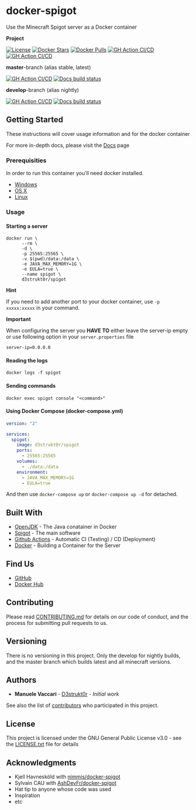 # docker-spigot

Use the Minecraft Spigot server as a Docker container

**Project**

[![License](https://img.shields.io/github/license/d3strukt0r/docker-spigot)][license]
[![Docker Stars](https://img.shields.io/docker/stars/d3strukt0r/spigot.svg)][docker]
[![Docker Pulls](https://img.shields.io/docker/pulls/d3strukt0r/spigot.svg)][docker]
[![GH Action CI/CD](https://github.com/D3strukt0r/docker-spigot/workflows/Check%20Outdated%20Versions/badge.svg)][gh-action]
[![GH Action CI/CD](https://github.com/D3strukt0r/docker-spigot/workflows/Update%20versions/badge.svg)][gh-action]

**master**-branch (alias stable, latest)

[![GH Action CI/CD](https://github.com/D3strukt0r/docker-spigot/workflows/CI/CD/badge.svg?branch=master)][gh-action]
[![Docs build status](https://img.shields.io/readthedocs/docker-spigot/master)][rtfd]

**develop**-branch (alias nightly)

[![GH Action CI/CD](https://github.com/D3strukt0r/docker-spigot/workflows/CI/CD/badge.svg?branch=develop)][gh-action]
[![Docs build status](https://img.shields.io/readthedocs/docker-spigot/develop)][rtfd]

[license]: https://github.com/D3strukt0r/docker-spigot/blob/master/LICENSE.txt
[docker]: https://hub.docker.com/repository/docker/d3strukt0r/spigot
[rtfd]: https://docker-spigot-docs.manuele-vaccari.ch/
[gh-action]: https://github.com/D3strukt0r/docker-spigot/actions

## Getting Started

These instructions will cover usage information and for the docker container

For more in-depth docs, please visit the [Docs](https://docker-spigot-docs.manuele-vaccari.ch) page

### Prerequisities

In order to run this container you'll need docker installed.

-   [Windows](https://docs.docker.com/docker-for-windows/install/)
-   [OS X](https://docs.docker.com/docker-for-mac/install/)
-   [Linux](https://docs.docker.com/install/linux/docker-ce/ubuntu/)

### Usage

#### Starting a server

```shell
docker run \
      --rm \
      -d \
      -p 25565:25565 \
      -v $(pwd)/data:/data \
      -e JAVA_MAX_MEMORY=1G \
      -e EULA=true \
      --name spigot \
      d3strukt0r/spigot
```

**Hint**

If you need to add another port to your docker container, use `-p xxxxx:xxxxx` in your command.

**Important**

When configuring the server you **HAVE TO** either leave the server-ip empty or use following option in your `server.properties` file

```properties
server-ip=0.0.0.0
```

#### Reading the logs

```shell
docker logs -f spigot
```

#### Sending commands

```shell
docker exec spigot console "<command>"
```

#### Using Docker Compose (docker-compose.yml)

```yaml
version: "2"

services:
  spigot:
    image: d3strukt0r/spigot
    ports:
      - 25565:25565
    volumes:
      - ./data:/data
    environment:
      - JAVA_MAX_MEMORY=1G
      - EULA=true
```

And then use `docker-compose up` or `docker-compose up -d` for detached.

## Built With

-   [OpenJDK](https://hub.docker.com/_/openjdk) - The Java conatainer in Docker
-   [Spigot](https://www.spigotmc.org/wiki/spigot/) - The main software
-   [Github Actions](https://github.com/features/actions) - Automatic CI (Testing) / CD (Deployment)
-   [Docker](https://www.docker.com/) - Building a Container for the Server

## Find Us

-   [GitHub](https://github.com/D3strukt0r/docker-spigot)
-   [Docker Hub](https://hub.docker.com/r/d3strukt0r/spigot)

## Contributing

Please read [CONTRIBUTING.md](CONTRIBUTING.md) for details on our code of conduct, and the process for submitting pull requests to us.

## Versioning

There is no versioning in this project. Only the develop for nightly builds, and the master branch which builds latest and all minecraft versions.

## Authors

-   **Manuele Vaccari** - [D3strukt0r](https://github.com/D3strukt0r) - _Initial work_

See also the list of [contributors](https://github.com/D3strukt0r/docker-spigot/contributors) who
participated in this project.

## License

This project is licensed under the GNU General Public License v3.0 - see the [LICENSE.txt](LICENSE.txt) file for details

## Acknowledgments

-   Kjell Havnesköld with [nimmis/docker-spigot](https://github.com/nimmis/docker-spigot)
-   Sylvain CAU with [AshDevFr/docker-spigot](https://github.com/AshDevFr/docker-spigot)
-   Hat tip to anyone whose code was used
-   Inspiration
-   etc
